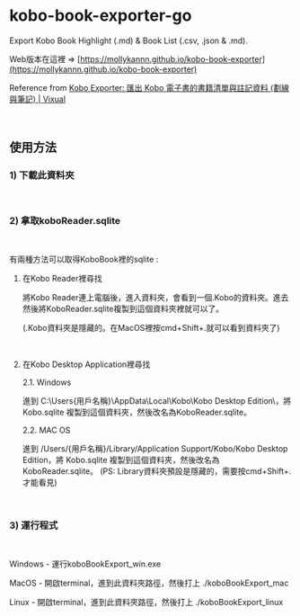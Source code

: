 # kobo-book-exporter-go

Export Kobo Book Highlight (.md) & Book List (.csv, .json & .md).

Web版本在這裡 => [https://mollykannn.github.io/kobo-book-exporter](https://mollykannn.github.io/kobo-book-exporter)


Reference from [Kobo Exporter: 匯出 Kobo 電子書的書籍清單與註記資料 (劃線與筆記) | Vixual](http://www.vixual.net/blog/archives/117)

<br/>

## 使用方法

### 1) 下載此資料夾

<br/>

### 2) 拿取koboReader.sqlite

<br/>

有兩種方法可以取得KoboBook裡的sqlite :
  1) 在Kobo Reader裡尋找

      將Kobo Reader連上電腦後，進入資料夾，會看到一個.Kobo的資料夾。進去然後將KoboReader.sqlite複製到這個資料夾裡就可以了。

      (.Kobo資料夾是隱藏的。在MacOS裡按cmd+Shift+.就可以看到資料夾了)

  <br/>

  2) 在Kobo Desktop Application裡尋找

      2.1. Windows

        進到 C:\Users\{用戶名稱}\AppData\Local\Kobo\Kobo Desktop Edition\，將 Kobo.sqlite 複製到這個資料夾，然後改名為KoboReader.sqlite。

      2.2. MAC OS
      
        進到 /Users/{用戶名稱}/Library/Application Support/Kobo/Kobo Desktop Edition，將 Kobo.sqlite 複製到這個資料夾，然後改名為KoboReader.sqlite。
        (PS: Library資料夾預設是隱藏的，需要按cmd+Shift+.才能看見)

<br/>

### 3) 運行程式

<br/>

Windows - 運行koboBookExport_win.exe

MacOS - 開啟terminal，進到此資料夾路徑，然後打上 ./koboBookExport_mac

Linux - 開啟terminal，進到此資料夾路徑，然後打上 ./koboBookExport_linux
